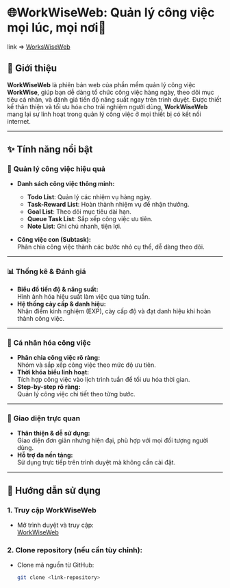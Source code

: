 # 🌐WorkWiseWeb: Quản lý công việc mọi lúc, mọi nơi🌟

link => [WorksWiseWeb](https://tsan777.github.io/www/)


## 📖 Giới thiệu

**WorkWiseWeb** là phiên bản web của phần mềm quản lý công việc **WorkWise**, giúp bạn dễ dàng tổ chức công việc hàng ngày, theo dõi mục tiêu cá nhân, và đánh giá tiến độ năng suất ngay trên trình duyệt. Được thiết kế thân thiện và tối ưu hóa cho trải nghiệm người dùng, **WorkWiseWeb** mang lại sự linh hoạt trong quản lý công việc ở mọi thiết bị có kết nối internet.

---

## ✨ Tính năng nổi bật

### 📝 **Quản lý công việc hiệu quả**
- **Danh sách công việc thông minh:**  
  - **Todo List**: Quản lý các nhiệm vụ hàng ngày.  
  - **Task-Reward List**: Hoàn thành nhiệm vụ để nhận thưởng.  
  - **Goal List**: Theo dõi mục tiêu dài hạn.  
  - **Queue Task List**: Sắp xếp công việc ưu tiên.  
  - **Note List**: Ghi chú nhanh, tiện lợi.

- **Công việc con (Subtask):**  
  Phân chia công việc thành các bước nhỏ cụ thể, dễ dàng theo dõi.

---

### 📊 **Thống kê & Đánh giá**
- **Biểu đồ tiến độ & năng suất:**  
  Hình ảnh hóa hiệu suất làm việc qua từng tuần.
- **Hệ thống cày cấp & danh hiệu:**  
  Nhận điểm kinh nghiệm (EXP), cày cấp độ và đạt danh hiệu khi hoàn thành công việc.  

---

### 🎯 **Cá nhân hóa công việc**
- **Phân chia công việc rõ ràng:**  
  Nhóm và sắp xếp công việc theo mức độ ưu tiên.
- **Thời khóa biểu linh hoạt:**  
  Tích hợp công việc vào lịch trình tuần để tối ưu hóa thời gian.
- **Step-by-step rõ ràng:**  
  Quản lý công việc chi tiết theo từng bước.

---

### 🎨 **Giao diện trực quan**
- **Thân thiện & dễ sử dụng:**  
  Giao diện đơn giản nhưng hiện đại, phù hợp với mọi đối tượng người dùng.
- **Hỗ trợ đa nền tảng:**  
  Sử dụng trực tiếp trên trình duyệt mà không cần cài đặt.

---

## 🚀 Hướng dẫn sử dụng

### **1. Truy cập WorkWiseWeb**
- Mở trình duyệt và truy cập:  
  [WorkWiseWeb](https://tsan777.github.io/WorskWiseWeb/)

### **2. Clone repository (nếu cần tùy chỉnh):**
- Clone mã nguồn từ GitHub:  
   ```bash
   git clone <link-repository>
